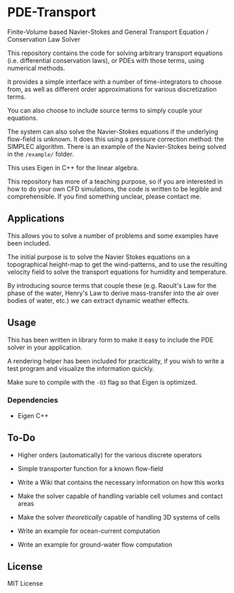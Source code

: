 # PDE-Transport
Finite-Volume based Navier-Stokes and General Transport Equation / Conservation Law Solver

This repository contains the code for solving arbitrary transport equations (i.e. differential conservation laws), or PDEs with those terms, using numerical methods.

It provides a simple interface with a number of time-integrators to choose from, as well as different order approximations for various discretization terms.

You can also choose to include source terms to simply couple your equations.

The system can also solve the Navier-Stokes equations if the underlying flow-field is unknown. It does this using a pressure correction method: the SIMPLEC algorithm. There is an example of the Navier-Stokes being solved in the `/example/` folder.

This uses Eigen in C++ for the linear algebra.

This repository has more of a teaching purpose, so if you are interested in how to do your own CFD simulations, the code is written to be legible and comprehensible. If you find something unclear, please contact me.

## Applications
This allows you to solve a number of problems and some examples have been included.

The initial purpose is to solve the Navier Stokes equations on a topographical height-map to get the wind-patterns, and to use the resulting velocity field to solve the transport equations for humidity and temperature.

By introducing source terms that couple these (e.g. Raoult's Law for the phase of the water, Henry's Law to derive mass-transfer into the air over bodies of water, etc.) we can extract dynamic weather effects.

## Usage
This has been written in library form to make it easy to include the PDE solver in your application.

A rendering helper has been included for practicality, if you wish to write a test program and visualize the information quickly.

Make sure to compile with the `-O3` flag so that Eigen is optimized.

### Dependencies

- Eigen C++

## To-Do
- Higher orders (automatically) for the various discrete operators
- Simple transporter function for a known flow-field
- Write a Wiki that contains the necessary information on how this works
- Make the solver capable of handling variable cell volumes and contact areas
- Make the solver *theoretically* capable of handling 3D systems of cells

- Write an example for ocean-current computation
- Write an example for ground-water flow computation

## License
MIT License
